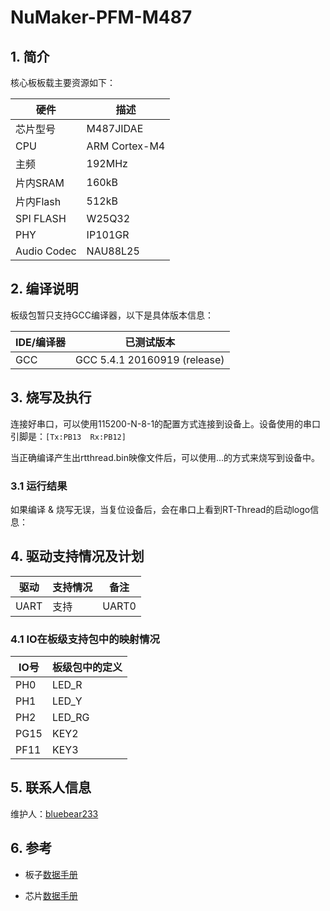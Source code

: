 # NuMaker-PFM-M487

## 1. 简介

核心板板载主要资源如下：

| 硬件 | 描述 |
| -- | -- |
|芯片型号| M487JIDAE |
|CPU| ARM Cortex-M4 |
|主频| 192MHz |
|片内SRAM| 160kB |
|片内Flash| 512kB |
|SPI FLASH| W25Q32 |
|PHY| IP101GR |
|Audio Codec| NAU88L25 |


## 2. 编译说明

板级包暂只支持GCC编译器，以下是具体版本信息：

| IDE/编译器 | 已测试版本                   |
| ---------- | ---------------------------- |
| GCC        | GCC 5.4.1 20160919 (release) |

## 3. 烧写及执行

连接好串口，可以使用115200-N-8-1的配置方式连接到设备上。设备使用的串口引脚是：`[Tx:PB13  Rx:PB12]`

当正确编译产生出rtthread.bin映像文件后，可以使用...的方式来烧写到设备中。

### 3.1 运行结果

如果编译 & 烧写无误，当复位设备后，会在串口上看到RT-Thread的启动logo信息：

## 4. 驱动支持情况及计划

| 驱动 | 支持情况  |  备注  |
| ------ | ----  | :------:  |
| UART | 支持 | UART0|

### 4.1 IO在板级支持包中的映射情况

| IO号 | 板级包中的定义 |
| -- | -- |
| PH0 | LED_R |
| PH1 | LED_Y |
| PH2 | LED_RG |
| PG15 | KEY2 |
| PF11| KEY3 |

## 5. 联系人信息

维护人：[bluebear233](https://github.com/bluebear233)

## 6. 参考

* 板子[数据手册][1]
* 芯片[数据手册][2]

  [1]: http://www.nuvoton.com/resource-files/UM_NuMaker-PFM-M487_User_Manual_EN_Rev1.00.pdf
  [2]: http://www.nuvoton.com/resource-files/TRM_M480_Series_EN_Rev1.01.pdf